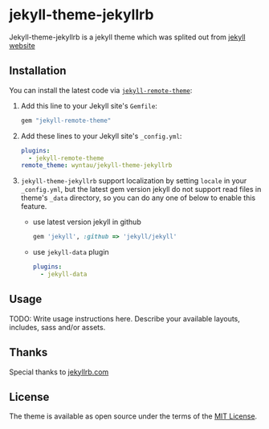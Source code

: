 # jekyll-theme-jekyllrb

Jekyll-theme-jekyllrb is a jekyll theme which was splited out from [jekyll website](https://jekyllrb.com)

## Installation

You can install the latest code via [`jekyll-remote-theme`](https://github.com/benbalter/jekyll-remote-theme):

1. Add this line to your Jekyll site's `Gemfile`:
    ```ruby
    gem "jekyll-remote-theme"
    ```

2. Add these lines to your Jekyll site's `_config.yml`:
    ```yml
    plugins:
      - jekyll-remote-theme
    remote_theme: wyntau/jekyll-theme-jekyllrb
    ```
3. `jekyll-theme-jekyllrb` support localization by setting `locale` in your `_config.yml`, but the latest gem version jekyll do not support read files in theme's `_data` directory, so you can do any one of below to enable this feature.
    - use latest version jekyll in github
        ```ruby
        gem 'jekyll', :github => 'jekyll/jekyll'
        ```
    - use `jekyll-data` plugin
        ```yml
        plugins:
          - jekyll-data
        ```

## Usage

TODO: Write usage instructions here. Describe your available layouts, includes, sass and/or assets.


## Thanks
Special thanks to [jekyllrb.com](https://jekyllrb.com)

## License

The theme is available as open source under the terms of the [MIT License](https://opensource.org/licenses/MIT).

